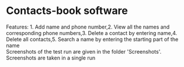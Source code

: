 # Contacts-book software
Features: 1. Add name and phone number,2. View all the names and corresponding phone numbers,3. Delete a contact by entering name,4. Delete all contacts,5. Search a name by entering the starting part of the name  
Screenshots of the test run are given in the folder 'Screenshots'.  
Screenshots are taken in a single run
